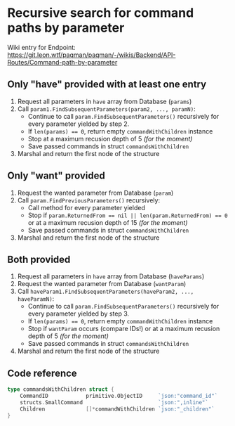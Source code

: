# Recursive search for command paths by parameter

Wiki entry for Endpoint: https://git.leon.wtf/paqman/paqman/-/wikis/Backend/API-Routes/Command-path-by-parameter

## Only "have" provided with at least one entry

1. Request all parameters in `have` array from Database (`params`)
2. Call `param1.FindSubsequentParameters(param2, ..., paramN)`:
    - Continue to call `param.FindSubsequentParameters()` recursively for every parameter yielded by step 2.
    - If `len(params) == 0`, return empty `commandWithChildren` instance
    - Stop at a maximum recusion depth of 5 _(for the moment)_
    - Save passed commands in struct `commandsWithChildren`
3. Marshal and return the first node of the structure

## Only "want" provided

1. Request the wanted parameter from Database (`param`)
2. Call `param.FindPreviousParameters()` recursively:
    - Call method for every parameter yielded
    - Stop if `param.ReturnedFrom == nil || len(param.ReturnedFrom) == 0` or at a maximum recusion depth of 15 _(for the moment)_
    - Save passed commands in struct `commandsWithChildren`
3. Marshal and return the first node of the structure


## Both provided

1. Request all parameters in `have` array from Database (`haveParams`)
2. Request the wanted parameter from Database (`wantParam`)
3. Call `haveParam1.FindSubsequentParameters(haveParam2, ..., haveParamN)`:
    - Continue to call `param.FindSubsequentParameters()` recursively for every parameter yielded by step 3.
    - If `len(params) == 0`, return empty `commandWithChildren` instance
    - Stop if `wantParam` occurs (compare IDs!) or at a maximum recusion depth of 5 _(for the moment)_
    - Save passed commands in struct `commandsWithChildren`
4. Marshal and return the first node of the structure

## Code reference

```go
type commandsWithChildren struct {
    CommandID            primitive.ObjectID     `json:"command_id"`
    structs.SmallCommand                        `json:",inline"`
    Children             []*commandWithChildren `json:"_children"`
}
```